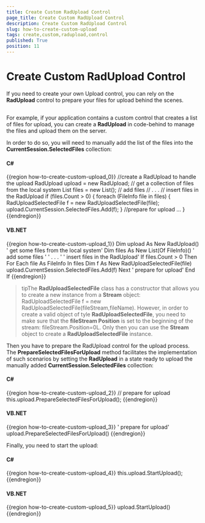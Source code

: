 ```yaml
---
title: Create Custom RadUpload Control
page_title: Create Custom RadUpload Control
description: Create Custom RadUpload Control
slug: how-to-create-custom-upload
tags: create,custom,radupload,control
published: True
position: 11
---
```


# Create Custom RadUpload Control



If you need to create your own Upload control, you can rely on the __RadUpload__ control to prepare your files for upload behind the scenes.
	  

## 

For example, if your application contains a custom control that creates a list of files for upload, you can create a __RadUpload__ in code-behind to manage the files and upload them on the server.
		

In order to do so, you will need to manually add the list of the files into the __CurrentSession.SelectedFiles__ collection:
		

#### __C#__

{{region how-to-create-custom-upload_0}}
	//create a RadUpload to handle the upload
	RadUpload upload = new RadUpload;
	// get a collection of files from the local system
	List<FileInfo> files = new List<FileInfo>();
	// add files 
	// . . . 
	// insert files in the RadUpload
	if (files.Count > 0)
	{
	 foreach (FileInfo file in files)
	 {
	  RadUploadSelectedFile f = new RadUploadSelectedFile(file);
	  upload.CurrentSession.SelectedFiles.Add(f);
	 }
	//prepare for upload
	...
	}
	{{endregion}}



#### __VB.NET__

{{region how-to-create-custom-upload_1}}
	Dim upload As New RadUpload()
	' get some files from the local system'
	Dim files As New List(Of FileInfo)()
	' add some files '
	' . . . '
	' insert files in the RadUpload'
	If files.Count > 0 Then
	 For Each file As FileInfo In files
	  Dim f As New RadUploadSelectedFile(file)
	  upload.CurrentSession.SelectedFiles.Add(f)
	 Next
	 ' prepare for upload'
	End If
	{{endregion}}



>tipThe __RadUploadSelectedFile__ class has a constructor that allows you to create a new instance from a __Stream__ object: RadUploadSelectedFile f = new RadUploadSelectedFile(fileStream,fileName). However, in order to create a valid object of tyle __RadUploadSelectedFile__, you need to make sure that the __fileStream Position__ is set to the beginning of the stream: fileStream.Position=0L. Only then you can use the __Stream__ object to create a __RadUploadSelectedFile__ instance.
		  

Then you have to prepare the RadUpload control for the upload process. The __PrepareSelectedFilesForUpload__ method facilitates the implementation of such scenarios by setting the __RadUpload__ in a state ready to upload the manually added __CurrentSession.SelectedFiles__ collection:
		

#### __C#__

{{region how-to-create-custom-upload_2}}
	// prepare for upload
	 this.upload.PrepareSelectedFilesForUpload();
	{{endregion}}



#### __VB.NET__

{{region how-to-create-custom-upload_3}}
	' prepare for upload'
	upload.PrepareSelectedFilesForUpload()
	{{endregion}}



Finally, you need to start the upload:

#### __C#__

{{region how-to-create-custom-upload_4}}
	this.upload.StartUpload();
	{{endregion}}



#### __VB.NET__

{{region how-to-create-custom-upload_5}}
	upload.StartUpload()
	{{endregion}}


